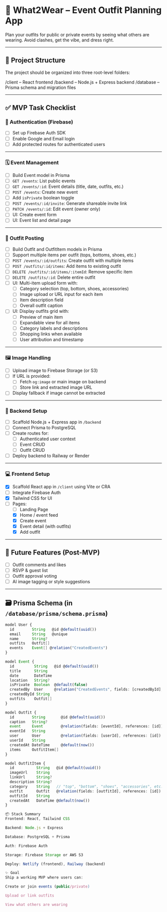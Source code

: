 # 👗 What2Wear – Event Outfit Planning App

Plan your outfits for public or private events by seeing what others are wearing. Avoid clashes, get the vibe, and dress right.

---

## 🧱 Project Structure

The project should be organized into three root-level folders:

/client – React frontend
/backend – Node.js + Express backend
/database – Prisma schema and migration files

---

## ✅ MVP Task Checklist

### 🔐 Authentication (Firebase)
- [ ] Set up Firebase Auth SDK
- [ ] Enable Google and Email login
- [ ] Add protected routes for authenticated users

---

### 🗓 Event Management
- [ ] Build Event model in Prisma
- [ ] `GET /events`: List public events
- [ ] `GET /events/:id`: Event details (title, date, outfits, etc.)
- [ ] `POST /events`: Create new event
- [ ] Add `isPrivate` boolean toggle
- [ ] `POST /events/:id/invite`: Generate shareable invite link
- [ ] `PATCH /events/:id`: Edit event (owner only)
- [ ] UI: Create event form
- [ ] UI: Event list and detail page

---

### 🧥 Outfit Posting
- [ ] Build Outfit and OutfitItem models in Prisma
- [ ] Support multiple items per outfit (tops, bottoms, shoes, etc.)
- [ ] `POST /events/:id/outfits`: Create outfit with multiple items
- [ ] `POST /outfits/:id/items`: Add items to existing outfit
- [ ] `DELETE /outfits/:id/items/:itemId`: Remove specific item
- [ ] `DELETE /outfits/:id`: Delete entire outfit
- [ ] UI: Multi-item upload form with:
  - [ ] Category selection (top, bottom, shoes, accessories)
  - [ ] Image upload or URL input for each item
  - [ ] Item description field
  - [ ] Overall outfit caption
- [ ] UI: Display outfits grid with:
  - [ ] Preview of main item
  - [ ] Expandable view for all items
  - [ ] Category labels and descriptions
  - [ ] Shopping links when available
  - [ ] User attribution and timestamp

---

### 🖼 Image Handling
- [ ] Upload image to Firebase Storage (or S3)
- [ ] If URL is provided:
  - [ ] Fetch `og:image` or main image on backend
  - [ ] Store link and extracted image URL
- [ ] Display fallback if image cannot be extracted

---

### 🧱 Backend Setup
- [ ] Scaffold Node.js + Express app in `/backend`
- [ ] Connect Prisma to PostgreSQL
- [ ] Create routes for:
  - [ ] Authenticated user context
  - [ ] Event CRUD
  - [ ] Outfit CRUD
- [ ] Deploy backend to Railway or Render

---

### 💻 Frontend Setup
- [x] Scaffold React app in `/client` using Vite or CRA
- [ ] Integrate Firebase Auth
- [x] Tailwind CSS for UI
- [ ] Pages:
  - [ ] Landing Page
  - [x] Home / event feed
  - [x] Create event
  - [x] Event detail (with outfits)
  - [x] Add outfit

---

## 🧠 Future Features (Post-MVP)
- [ ] Outfit comments and likes
- [ ] RSVP & guest list
- [ ] Outfit approval voting
- [ ] AI image tagging or style suggestions

---

## 🗃 Prisma Schema (in `/database/prisma/schema.prisma`)

```ts
model User {
  id        String   @id @default(uuid())
  email     String   @unique
  name      String?
  outfits   Outfit[]
  events    Event[] @relation("CreatedEvents")
}

model Event {
  id         String   @id @default(uuid())
  title      String
  date       DateTime
  location   String?
  isPrivate  Boolean  @default(false)
  createdBy  User     @relation("CreatedEvents", fields: [createdById], references: [id])
  createdById String
  outfits    Outfit[]
}

model Outfit {
  id        String       @id @default(uuid())
  caption   String?
  event     Event        @relation(fields: [eventId], references: [id])
  eventId   String
  user      User         @relation(fields: [userId], references: [id])
  userId    String
  createdAt DateTime     @default(now())
  items     OutfitItem[]
}

model OutfitItem {
  id          String   @id @default(uuid())
  imageUrl    String
  linkUrl     String?
  description String?
  category    String   // "top", "bottom", "shoes", "accessories", etc.
  outfit      Outfit   @relation(fields: [outfitId], references: [id])
  outfitId    String
  createdAt   DateTime @default(now())
}

📦 Stack Summary
Frontend: React, Tailwind CSS

Backend: Node.js + Express

Database: PostgreSQL + Prisma

Auth: Firebase Auth

Storage: Firebase Storage or AWS S3

Deploy: Netlify (frontend), Railway (backend)

✨ Goal
Ship a working MVP where users can:

Create or join events (public/private)

Upload or link outfits

View what others are wearing
